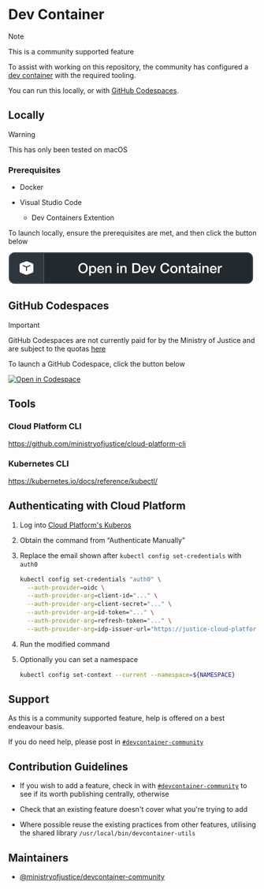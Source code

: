 # Dev Container

> [!NOTE]
> This is a community supported feature

To assist with working on this repository, the community has configured a [dev container](https://containers.dev/) with the required tooling.

You can run this locally, or with [GitHub Codespaces](https://docs.github.com/en/codespaces/overview).

## Locally

> [!WARNING]  
> This has only been tested on macOS

### Prerequisites

- Docker

- Visual Studio Code

  - Dev Containers Extention

To launch locally, ensure the prerequisites are met, and then click the button below

[![Open in Dev Container](https://raw.githubusercontent.com/ministryofjustice/.devcontainer/refs/heads/main/contrib/badge.svg)](https://vscode.dev/redirect?url=vscode://ms-vscode-remote.remote-containers/cloneInVolume?url=https://github.com/ministryofjustice/cloud-platform-environments)

## GitHub Codespaces

> [!IMPORTANT]  
> GitHub Codespaces are not currently paid for by the Ministry of Justice and are subject to the quotas [here](https://docs.github.com/en/billing/managing-billing-for-your-products/managing-billing-for-github-codespaces/about-billing-for-github-codespaces#monthly-included-storage-and-core-hours-for-personal-accounts)

To launch a GitHub Codespace, click the button below

[![Open in Codespace](https://github.com/codespaces/badge.svg)](https://codespaces.new/ministryofjustice/cloud-platform-environments)

## Tools

### Cloud Platform CLI

<https://github.com/ministryofjustice/cloud-platform-cli>

### Kubernetes CLI

<https://kubernetes.io/docs/reference/kubectl/>

## Authenticating with Cloud Platform

1. Log into [Cloud Platform's Kuberos](https://login.cloud-platform.service.justice.gov.uk/)

1. Obtain the command from “Authenticate Manually”

1. Replace the email shown after `kubectl config set-credentials` with `auth0`

   ```bash
   kubectl config set-credentials "auth0" \
     --auth-provider=oidc \
     --auth-provider-arg=client-id="..." \
     --auth-provider-arg=client-secret="..." \
     --auth-provider-arg=id-token="..." \
     --auth-provider-arg=refresh-token="..." \
     --auth-provider-arg=idp-issuer-url="https://justice-cloud-platform.eu.auth0.com/"
   ```

1. Run the modified command

1. Optionally you can set a namespace

   ```bash
   kubectl config set-context --current --namespace=${NAMESPACE}
   ```

## Support

As this is a community supported feature, help is offered on a best endeavour basis.

If you do need help, please post in [`#devcontainer-community`](https://moj.enterprise.slack.com/archives/C06DZ4F04JZ)

## Contribution Guidelines

- If you wish to add a feature, check in with [`#devcontainer-community`](https://moj.enterprise.slack.com/archives/C06DZ4F04JZ) to see if its worth publishing centrally, otherwise

- Check that an existing feature doesn't cover what you're trying to add

- Where possible reuse the existing practices from other features, utilising the shared library `/usr/local/bin/devcontainer-utils`

## Maintainers

- [@ministryofjustice/devcontainer-community](https://github.com/orgs/ministryofjustice/teams/devcontainer-community)
